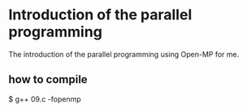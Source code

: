   
# Introduction of the parallel programming  
 The introduction of the parallel programming using Open-MP for me.  

## how to compile
$ g++ 09.c -fopenmp  
